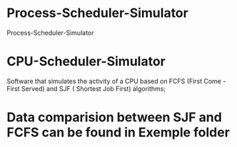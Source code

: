 # Process-Scheduler-Simulator
Process-Scheduler-Simulator


# CPU-Scheduler-Simulator

   Software that simulates the activity of a CPU based on FCFS (First Come - First Served) and SJF ( Shortest Job First) algorithms;


# Data comparision between SJF and FCFS can be found in Exemple folder 
